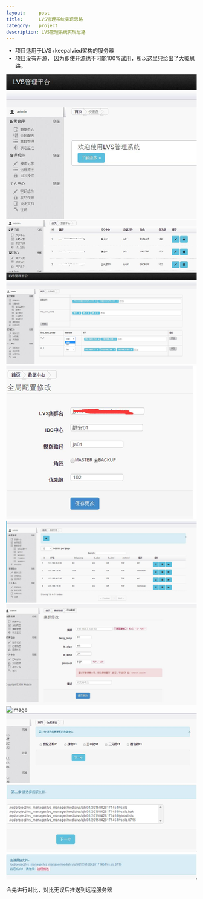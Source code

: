 ```yaml
---
layout:     post
title:      LVS管理系统实现思路
category:   project
description: LVS管理系统实现思路
---
```



- 项目适用于LVS+keepalvied架构的服务器
- 项目没有开源， 因为即使开源也不可能100%试用，所以这里只给出了大概思路。

![image](/images/lvsmanage/index.jpg)
![image](/images/lvsmanage/datacenter.jpg)
![image](/images/lvsmanage/globalconfig.jpg)
![image](/images/lvsmanage/globalconfigedit.jpg)
![image](/images/lvsmanage/clustermanager.jpg)
![image](/images/lvsmanage/addcluster.jpg)
![image](/images/lvsmanage/clustrole.jpg)
![image](/images/lvsmanage/remotepush.jpg)
![image](/images/lvsmanage/back.jpg)


会先进行对比，对比无误后推送到远程服务器